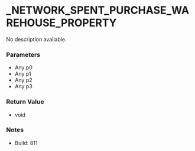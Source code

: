 # _NETWORK_SPENT_PURCHASE_WAREHOUSE_PROPERTY

No description available.

### Parameters
* Any p0
* Any p1
* Any p2
* Any p3

### Return Value
* void

### Notes
* Build: 811

